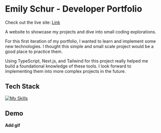 # Emily Schur - Developer Portfolio

Check out the live site: [Link]()

A website to showcase my projects and dive into small coding explorations.

For this first iteration of my portfolio, I wanted to learn and implement some new technologies. I thought this simple and small scale project would be a good place to practice them.

Using TypeScript, Next.js, and Tailwind for this project really helped me build a foundational knowledge of these tools. I look forward to implementing them into more complex projects in the future.

## Tech Stack

[![My Skills](https://skillicons.dev/icons?i=ts,nextjs,tailwind,motion)](https://skillicons.dev)

## Demo

**Add gif**
